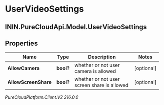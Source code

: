 # UserVideoSettings

## ININ.PureCloudApi.Model.UserVideoSettings

## Properties

|Name | Type | Description | Notes|
|------------ | ------------- | ------------- | -------------|
| **AllowCamera** | **bool?** | whether or not user camera is allowed | [optional] |
| **AllowScreenShare** | **bool?** | whether or not user screen share is allowed | [optional] |



_PureCloudPlatform.Client.V2 216.0.0_
